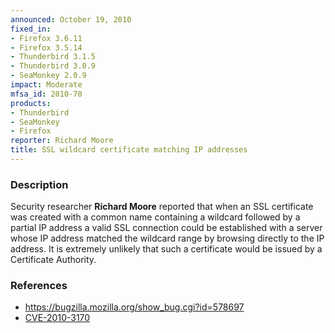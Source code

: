 ```yaml
---
announced: October 19, 2010
fixed_in:
- Firefox 3.6.11
- Firefox 3.5.14
- Thunderbird 3.1.5
- Thunderbird 3.0.9
- SeaMonkey 2.0.9
impact: Moderate
mfsa_id: 2010-70
products:
- Thunderbird
- SeaMonkey
- Firefox
reporter: Richard Moore
title: SSL wildcard certificate matching IP addresses
---
```


<h3>Description</h3>

<p>Security researcher <strong>Richard Moore</strong> reported that
when an SSL certificate was created with a common name containing a
wildcard followed by a partial IP address a valid SSL connection could be
established with a server whose IP address matched the wildcard range
by browsing directly to the IP address. It is extremely unlikely that
such a certificate would be issued by a Certificate Authority.</p>

<h3>References</h3>

<ul>
  <li><a href="https://bugzilla.mozilla.org/show_bug.cgi?id=578697">https://bugzilla.mozilla.org/show_bug.cgi?id=578697</a></li>
  <li><a class="ex-ref" href="http://cve.mitre.org/cgi-bin/cvename.cgi?name=CVE-2010-3170">CVE-2010-3170</a></li>
</ul>




